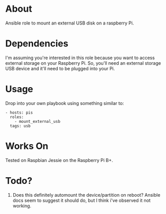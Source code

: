 

# About

Ansible role to mount an external USB disk on a raspberry Pi.

# Dependencies

I'm assuming you're interested in this role because you want to access external
storage on your Raspberry Pi. So, you'll need an external storage USB device
and it'll need to be plugged into your Pi.

# Usage

Drop into your own playbook using something similar to:

    - hosts: pis
      roles:
        - mount_external_usb
      tags: usb

# Works On

Tested on Raspbian Jessie on the Raspberry Pi B+.

# Todo?

1. Does this definitely automount the device/partition on reboot? Ansible docs
seem to suggest it should do, but I think i've observed it not working.
